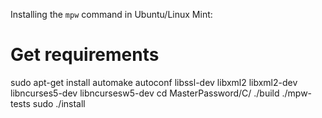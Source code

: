 Installing the `mpw` command in Ubuntu/Linux Mint:

# Get requirements
sudo apt-get install automake autoconf libssl-dev libxml2 libxml2-dev libncurses5-dev libncursesw5-dev
cd MasterPassword/C/
./build
./mpw-tests
sudo ./install
